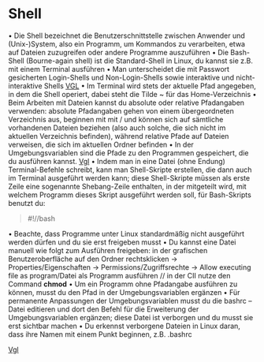 # Shell

• Die Shell bezeichnet die Benutzerschnittstelle zwischen Anwender und (Unix-)System, also ein
Programm, um Kommandos zu verarbeiten, etwa auf Dateien zuzugreifen oder andere
Programme auszuführen
• Die Bash-Shell (Bourne-again shell) ist die Standard-Shell in Linux, du kannst sie z.B. mit einem
Terminal ausführen
• Man unterscheidet die mit Passwort gesicherten Login-Shells und Non-Login-Shells sowie
interaktive und nicht-interaktive Shells [VGL](./Initialisieren.md)
• Im Terminal wird stets der aktuelle Pfad angegeben, in dem die Shell operiert, dabei steht die
Tilde ~ für das Home-Verzeichnis
• Beim Arbeiten mit Dateien kannst du absolute oder relative Pfadangaben verwenden:
absolute Pfadangaben gehen von einem übergeordneten Verzeichnis aus, beginnen mit mit /
und können sich auf sämtliche vorhandenen Dateien beziehen (also auch solche, die sich nicht
im aktuellen Verzeichnis befinden), während relative
 Pfade auf Dateien verweisen, die sich im
aktuellen Ordner befinden
• In der Umgebungsvariablen sind die Pfade zu den Programmen gespeichert, die du ausführen kannst. [Vgl](./Bash-ScriptingInANutshell.md)
• Indem man in eine Datei (ohne Endung) Terminal-Befehle schreibt, kann man Shell-Skripte
erstellen, die dann auch im Terminal ausgeführt werden kann; diese Shell-Skripte müssen als
erste Zeile eine sogenannte Shebang-Zeile enthalten, in der mitgeteilt wird, mit welchem
Programm dieses Skript ausgeführt werden soll, für Bash-Skripts benutzt du:

>#!/<Ordner>/bash

• Beachte, dass Programme unter Linux standardmäßig nicht ausgeführt werden dürfen und du sie erst freigeben musst
• Du kannst eine Datei manuell wie folgt zum Ausführen freigeben: in der grafischen
Benutzeroberfläche auf den Ordner rechtsklicken -> Properties/Eigenschaften ->
Permissions/Zugriffsrechte -> Allow executing file as program/Datei als Programm ausführen // in der CII nutze den Command **chmod**
• Um ein Programm ohne Pfadangabe ausführen zu können, musst du den Pfad in der
Umgebungsvariablen ergänzen
• Für permanente Anpassungen der Umgebungsvariablen musst du die bashrc – Datei editieren
und dort den Befehl für die Erweiterung der Umgebungsvariablen ergänzen; diese Datei ist
verborgen und du musst sie erst sichtbar machen
• Du erkennst verborgene Dateien in Linux daran, dass ihre Namen mit einem Punkt beginnen,
z.B. .bashrc

 [Vgl](./Bash-ScriptingInANutshell.md)